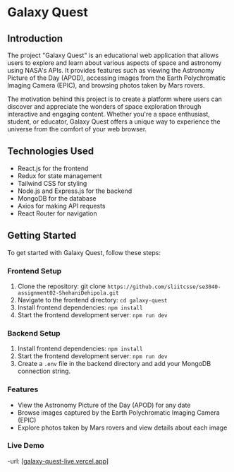 # Galaxy Quest

## Introduction

The project "Galaxy Quest" is an educational web application that allows users to explore and learn about various aspects of space and astronomy using NASA's APIs. It provides features such as viewing the Astronomy Picture of the Day (APOD), accessing images from the Earth Polychromatic Imaging Camera (EPIC), and browsing photos taken by Mars rovers.

The motivation behind this project is to create a platform where users can discover and appreciate the wonders of space exploration through interactive and engaging content. Whether you're a space enthusiast, student, or educator, Galaxy Quest offers a unique way to experience the universe from the comfort of your web browser.

## Technologies Used

- React.js for the frontend
- Redux for state management
- Tailwind CSS for styling
- Node.js and Express.js for the backend
- MongoDB for the database
- Axios for making API requests
- React Router for navigation

## Getting Started

To get started with Galaxy Quest, follow these steps:

### Frontend Setup

1. Clone the repository: git clone `https://github.com/sliitcsse/se3040-assignment02-ShehaniDehipola.git`
2. Navigate to the frontend directory: `cd galaxy-quest`
3. Install frontend dependencies: `npm install`
4. Start the frontend development server: `npm run dev`

### Backend Setup

1. Install frontend dependencies: `npm install`
2. Start the frontend development server: `npm run dev`
3. Create a `.env` file in the backend directory and add your MongoDB connection string.

### Features

- View the Astronomy Picture of the Day (APOD) for any date
- Browse images captured by the Earth Polychromatic Imaging Camera (EPIC)
- Explore photos taken by Mars rovers and view details about each image

### Live Demo

-url: <a href="https://galaxy-quest-live.vercel.app/">[galaxy-quest-live.vercel.app]</a>
